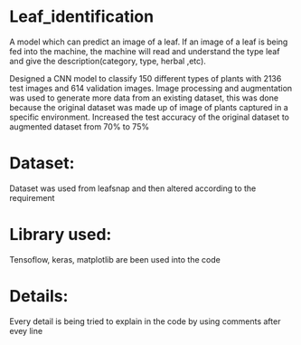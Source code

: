 # Leaf_identification
A model which can predict an image of a leaf. If an image of a leaf is being fed into the machine, the machine will read and understand the type leaf and give the description(category, type, herbal ,etc).

Designed a CNN model to classify 150 different types of plants with 2136 test images and 614 validation images. Image processing and augmentation was used to generate more data from an existing dataset, this was done because the original dataset was made up of image of plants captured in a specific environment. Increased the test accuracy of the original dataset to augmented dataset from 70% to 75%


# Dataset:
Dataset was used from leafsnap and then altered according to the requirement

# Library used:
Tensoflow, keras, matplotlib are been used into the code

# Details:
Every detail is being tried to explain in the code by using comments after evey line
